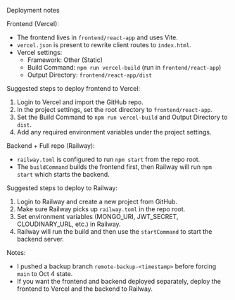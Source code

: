 Deployment notes

Frontend (Vercel):
- The frontend lives in `frontend/react-app` and uses Vite.
- `vercel.json` is present to rewrite client routes to `index.html`.
- Vercel settings:
  - Framework: Other (Static)
  - Build Command: `npm run vercel-build` (run in `frontend/react-app`)
  - Output Directory: `frontend/react-app/dist`

Suggested steps to deploy frontend to Vercel:
1. Login to Vercel and import the GitHub repo.
2. In the project settings, set the root directory to `frontend/react-app`.
3. Set the Build Command to `npm run vercel-build` and Output Directory to `dist`.
4. Add any required environment variables under the project settings.

Backend + Full repo (Railway):
- `railway.toml` is configured to run `npm start` from the repo root.
- The `buildCommand` builds the frontend first, then Railway will run `npm start` which starts the backend.

Suggested steps to deploy to Railway:
1. Login to Railway and create a new project from GitHub.
2. Make sure Railway picks up `railway.toml` in the repo root.
3. Set environment variables (MONGO_URI, JWT_SECRET, CLOUDINARY_URL, etc.) in Railway.
4. Railway will run the build and then use the `startCommand` to start the backend server.

Notes:
- I pushed a backup branch `remote-backup-<timestamp>` before forcing `main` to Oct 4 state.
- If you want the frontend and backend deployed separately, deploy the frontend to Vercel and the backend to Railway.
